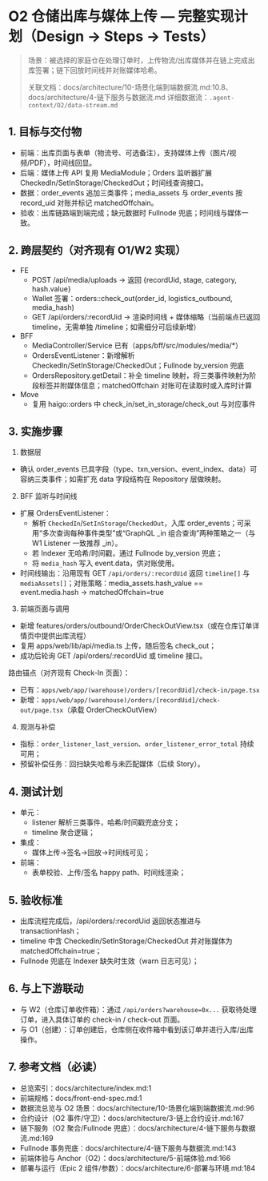 # O2 仓储出库与媒体上传 — 完整实现计划（Design → Steps → Tests）

> 场景：被选择的家庭仓在处理订单时，上传物流/出库媒体并在链上完成出库签署；链下回放时间线并对账媒体哈希。
>
> 关联文档：docs/architecture/10-场景化端到端数据流.md:10.8、docs/architecture/4-链下服务与数据流.md
> 详细数据流：`.agent-context/O2/data-stream.md`

## 1. 目标与交付物
- 前端：出库页面与表单（物流号、可选备注），支持媒体上传（图片/视频/PDF），时间线回显。
- 后端：媒体上传 API 复用 MediaModule；Orders 监听器扩展 CheckedIn/SetInStorage/CheckedOut；时间线查询接口。
- 数据：order_events 追加三类事件；media_assets 与 order_events 按 record_uid 对账并标记 matchedOffchain。
- 验收：出库链路端到端完成；缺元数据时 Fullnode 兜底；时间线与媒体一致。

## 2. 跨层契约（对齐现有 O1/W2 实现）
- FE
  - POST /api/media/uploads → 返回 {recordUid, stage, category, hash.value}
  - Wallet 签署：orders::check_out(order_id, logistics_outbound, media_hash)
  - GET /api/orders/:recordUid → 渲染时间线 + 媒体缩略（当前端点已返回 timeline，无需单独 /timeline；如需细分可后续新增）
- BFF
  - MediaController/Service 已有（apps/bff/src/modules/media/*）
  - OrdersEventListener：新增解析 CheckedIn/SetInStorage/CheckedOut；Fullnode by_version 兜底
  - OrdersRepository.getDetail：补全 timeline 映射，将三类事件映射为阶段标签并附媒体信息；matchedOffchain 对账可在读取时或入库时计算
- Move
  - 复用 haigo::orders 中 check_in/set_in_storage/check_out 与对应事件

## 3. 实施步骤
1) 数据层
- 确认 order_events 已具字段（type、txn_version、event_index、data）可容纳三类事件；如需扩充 data 字段结构在 Repository 层做映射。

2) BFF 监听与时间线
- 扩展 OrdersEventListener：
  - 解析 `CheckedIn`/`SetInStorage`/`CheckedOut`，入库 order_events；可采用“多次查询每种事件类型”或“GraphQL _in 组合查询”两种策略之一（与 W1 Listener 一致推荐 _in）。
  - 若 Indexer 无哈希/时间戳，通过 Fullnode by_version 兜底；
  - 将 `media_hash` 写入 event.data，供对账使用。
- 时间线输出：沿用现有 GET `/api/orders/:recordUid` 返回 `timeline[]` 与 `mediaAssets[]`；对账策略：media_assets.hash_value == event.media.hash → matchedOffchain=true

3) 前端页面与调用
- 新增 features/orders/outbound/OrderCheckOutView.tsx（或在仓库订单详情页中提供出库流程）
- 复用 apps/web/lib/api/media.ts 上传，随后签名 check_out；
- 成功后轮询 GET /api/orders/:recordUid 或 timeline 接口。

路由锚点（对齐现有 Check-In 页面）：
- 已有：`apps/web/app/(warehouse)/orders/[recordUid]/check-in/page.tsx`
- 新增：`apps/web/app/(warehouse)/orders/[recordUid]/check-out/page.tsx`（承载 OrderCheckOutView）

4) 观测与补偿
- 指标：`order_listener_last_version`、`order_listener_error_total` 持续可用；
- 预留补偿任务：回扫缺失哈希与未匹配媒体（后续 Story）。

## 4. 测试计划
- 单元：
  - listener 解析三类事件，哈希/时间戳兜底分支；
  - timeline 聚合逻辑；
- 集成：
  - 媒体上传→签名→回放→时间线可见；
- 前端：
  - 表单校验、上传/签名 happy path、时间线渲染；

## 5. 验收标准
- 出库流程完成后，/api/orders/:recordUid 返回状态推进与 transactionHash；
- timeline 中含 CheckedIn/SetInStorage/CheckedOut 并对账媒体为 matchedOffchain=true；
- Fullnode 兜底在 Indexer 缺失时生效（warn 日志可见）；

## 6. 与上下游联动
- 与 W2（仓库订单收件箱）：通过 `/api/orders?warehouse=0x...` 获取待处理订单，进入具体订单的 check-in / check-out 页面。
- 与 O1（创建）：订单创建后，仓库侧在收件箱中看到该订单并进行入库/出库操作。

## 7. 参考文档（必读）
- 总览索引：docs/architecture/index.md:1
- 前端规格：docs/front-end-spec.md:1
- 数据流总览与 O2 场景：docs/architecture/10-场景化端到端数据流.md:96
- 合约设计（O2 事件/守卫）：docs/architecture/3-链上合约设计.md:167
- 链下服务（O2 聚合/Fullnode 兜底）：docs/architecture/4-链下服务与数据流.md:169
- Fullnode 事务兜底：docs/architecture/4-链下服务与数据流.md:143
- 前端体验与 Anchor（O2）：docs/architecture/5-前端体验.md:166
- 部署与运行（Epic 2 组件/参数）：docs/architecture/6-部署与环境.md:184
